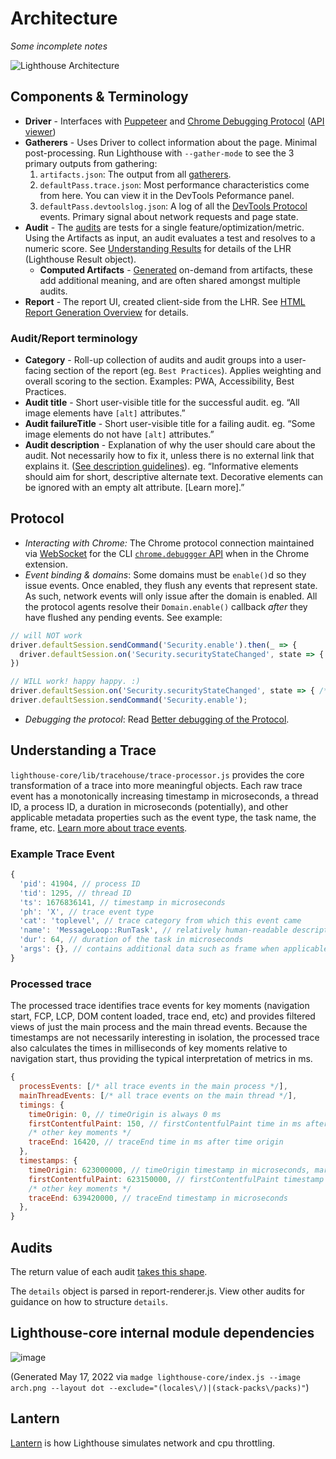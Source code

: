 # Architecture

_Some incomplete notes_

![Lighthouse Architecture](https://user-images.githubusercontent.com/6752989/168922741-d574b82c-656c-446a-bc81-43a578c75c06.png)

## Components & Terminology

* **Driver** - Interfaces with [Puppeteer](https://github.com/puppeteer/puppeteer) and [Chrome Debugging Protocol](https://developer.chrome.com/devtools/docs/debugger-protocol)  ([API viewer](https://chromedevtools.github.io/debugger-protocol-viewer/))
* **Gatherers** - Uses Driver to collect information about the page. Minimal post-processing.  Run Lighthouse with `--gather-mode` to see the 3 primary outputs from gathering:
  1. `artifacts.json`: The output from all [gatherers](../lighthouse-core/gather/gatherers).
  2. `defaultPass.trace.json`: Most performance characteristics come from here. You can view it in the DevTools Peformance panel.
  3. `defaultPass.devtoolslog.json`: A log of all the [DevTools Protocol](https://chromedevtools.github.io/devtools-protocol/) events. Primary signal about network requests and page state.
* **Audit** - The [audits](../lighthouse-core/audits) are tests for a single feature/optimization/metric. Using the Artifacts as input, an audit evaluates a test and resolves to a numeric score. See [Understanding Results](./understanding-results.md) for details of the LHR (Lighthouse Result object).
  * **Computed Artifacts** - [Generated](../lighthouse-core/computed) on-demand from artifacts, these add additional meaning, and are often shared amongst multiple audits.
* **Report** - The report UI, created client-side from the LHR. See [HTML Report Generation Overview](../report/README.md) for details.

### Audit/Report terminology
* **Category** - Roll-up collection of audits and audit groups into a user-facing section of the report (eg. `Best Practices`). Applies weighting and overall scoring to the section. Examples: PWA, Accessibility, Best Practices.
* **Audit title** - Short user-visible title for the successful audit. eg. “All image elements have `[alt]` attributes.”
* **Audit failureTitle** - Short user-visible title for a failing audit. eg. “Some image elements do not have `[alt]` attributes.”
* **Audit description** - Explanation of why the user should care about the audit. Not necessarily how to fix it, unless there is no external link that explains it. ([See description guidelines](../CONTRIBUTING.md#audit-description-guidelines)). eg. “Informative elements should aim for short, descriptive alternate text. Decorative elements can be ignored with an empty alt attribute. [Learn more].”

## Protocol

* _Interacting with Chrome:_ The Chrome protocol connection maintained via [WebSocket](https://github.com/websockets/ws) for the CLI [`chrome.debuggger` API](https://developer.chrome.com/extensions/debugger) when in the Chrome extension.
* _Event binding & domains_: Some domains must be `enable()`d so they issue events. Once enabled, they flush any events that represent state. As such, network events will only issue after the domain is enabled. All the protocol agents resolve their `Domain.enable()` callback _after_ they have flushed any pending events. See example:

```js
// will NOT work
driver.defaultSession.sendCommand('Security.enable').then(_ => {
  driver.defaultSession.on('Security.securityStateChanged', state => { /* ... */ });
})

// WILL work! happy happy. :)
driver.defaultSession.on('Security.securityStateChanged', state => { /* ... */ }); // event binding is synchronous
driver.defaultSession.sendCommand('Security.enable');
```

* _Debugging the protocol_: Read [Better debugging of the Protocol](https://github.com/GoogleChrome/lighthouse/issues/184).

## Understanding a Trace

`lighthouse-core/lib/tracehouse/trace-processor.js` provides the core transformation of a trace into more meaningful objects. Each raw trace event has a monotonically increasing timestamp in microseconds, a thread ID, a process ID, a duration in microseconds (potentially), and other applicable metadata properties such as the event type, the task name, the frame, etc. [Learn more about trace events](https://docs.google.com/document/d/1CvAClvFfyA5R-PhYUmn5OOQtYMH4h6I0nSsKchNAySU/preview).

### Example Trace Event
```js
{
  'pid': 41904, // process ID
  'tid': 1295, // thread ID
  'ts': 1676836141, // timestamp in microseconds
  'ph': 'X', // trace event type
  'cat': 'toplevel', // trace category from which this event came
  'name': 'MessageLoop::RunTask', // relatively human-readable description of the trace event
  'dur': 64, // duration of the task in microseconds
  'args': {}, // contains additional data such as frame when applicable
}
```

### Processed trace

The processed trace identifies trace events for key moments (navigation start, FCP, LCP, DOM content loaded, trace end, etc) and provides filtered views of just the main process and the main thread events. Because the timestamps are not necessarily interesting in isolation, the processed trace also calculates the times in milliseconds of key moments relative to navigation start, thus providing the typical interpretation of metrics in ms.

```js
{
  processEvents: [/* all trace events in the main process */],
  mainThreadEvents: [/* all trace events on the main thread */],
  timings: {
    timeOrigin: 0, // timeOrigin is always 0 ms
    firstContentfulPaint: 150, // firstContentfulPaint time in ms after time origin
    /* other key moments */
    traceEnd: 16420, // traceEnd time in ms after time origin
  },
  timestamps: {
    timeOrigin: 623000000, // timeOrigin timestamp in microseconds, marks the start of the navigation of interest
    firstContentfulPaint: 623150000, // firstContentfulPaint timestamp in microseconds
    /* other key moments */
    traceEnd: 639420000, // traceEnd timestamp in microseconds
  },
}
```

## Audits

The return value of each audit [takes this shape](https://github.com/GoogleChrome/lighthouse/blob/17b7163486b69239689ed49415bdeee6f7766bfa/types/audit.d.ts#L66-L83).

The `details` object is parsed in report-renderer.js. View other audits for guidance on how to structure `details`.

## Lighthouse-core internal module dependencies

![image](https://user-images.githubusercontent.com/6752989/168904554-082aa9c3-46f3-448f-92b8-20ad3a02258f.png)

(Generated May 17, 2022 via `madge lighthouse-core/index.js --image arch.png --layout dot --exclude="(locales\/)|(stack-packs\/packs)"`)

## Lantern

[Lantern](./lantern.md) is how Lighthouse simulates network and cpu throttling.
